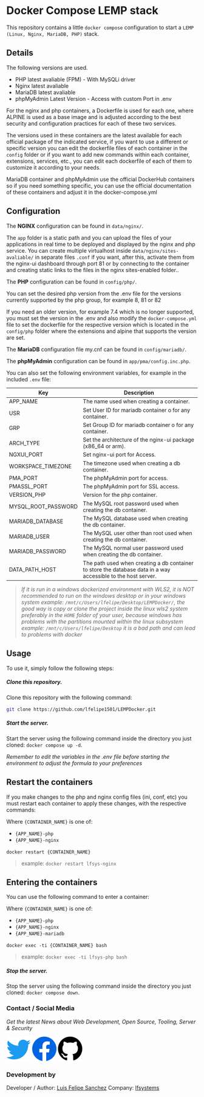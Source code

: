 # Docker Compose LEMP stack

This repository contains a little `docker compose` configuration to start a `LEMP (Linux, Nginx, MariaDB, PHP)` stack.

## Details

The following versions are used.

* PHP latest avaliable (FPM) - With MySQLi driver
* Nginx latest avaliable
* MariaDB latest avaliable
* phpMyAdmin Latest Version - Access with custom Port in .env

For the nginx and php containers, a Dockerfile is used for each one, where ALPINE is used as a base image and is adjusted according to the best security and configuration practices for each of these two services.

The versions used in these containers are the latest available for each official package of the indicated service, if you want to use a different or specific version you can edit the dockerfile files of each container in the `config` folder or if you want to add new commands within each container, extensions, services, etc., you can edit each dockerfile of each of them to customize it according to your needs.

MariaDB container and phpMyAdmin use the official DockerHub containers so if you need something specific, you can use the official documentation of these containers and adjust it in the docker-compose.yml

## Configuration

The __NGINX__ configuration can be found in `data/nginx/`.

The `app` folder is a static path and you can upload the files of your applications in real time to be deployed and displayed by the nginx and php service.
You can create multiple virtualhost inside `data/nginx/sites-avaliable/` in separate files `.conf` if you want, after this, activate them from the nginx-ui dashboard through port 81 or by connecting to the container and creating static links to the files in the nginx sites-enabled folder..

The __PHP__ configuration can be found in `config/php/`.

You can set the desired php version from the .env file for the versions currently supported by the php group, for example 8, 81 or 82

If you need an older version, for example 7.4 which is no longer supported, you must set the version in the .env and also modify the `docker-compose.yml` file to set the dockerfile for the respective version which is located in the `config/php` folder where the extensions and alpine that supports the version are set.

The __MariaDB__ configuration file my.cnf can be found in `config/mariadb/`.

The __phpMyAdmin__ configuration can be found in `app/pma/config.inc.php`.

You can also set the following environment variables, for example in the included `.env` file:

| Key | Description |
|-----|-------------|
|APP_NAME|The name used when creating a container.|
|USR|Set User ID for mariadb container o for any container.|
|GRP|Set Group ID for mariadb container o for any container.|
|ARCH_TYPE|Set the architecture of the nginx-ui package (x86_64 or arm).|
|NGXUI_PORT|Set nginx-ui port for Access.|
|WORKSPACE_TIMEZONE|The timezone used when creating a db container.|
|PMA_PORT|The phpMyAdmin port for access.|
|PMASSL_PORT|The phpMyAdmin port for SSL access.|
|VERSION_PHP|Version for the php container.|
|MYSQL_ROOT_PASSWORD|The MySQL root password used when creating the db container.|
|MARIADB_DATABASE|The MySQL database used when creating the db container.|
|MARIADB_USER|The MySQL user other than root used when creating the db container.|
|MARIADB_PASSWORD|The MySQL normal user password used when creating the db container.|
|DATA_PATH_HOST|The path used when creating a db container to store the database data in a way accessible to the host server.|

> *If it is run in a windows dockerized environment with WLS2, it is NOT recommended to run on the windows desktop or in your windows system example: `/mnt/c/Users/lfelipe/Desktop/LEMPDocker/`, the good way is copy or clone the project inside the linux wls2 system preferably in the `HOME` folder of your user, because windows has problems with the partitions mounted within the linux subsystem example: `/mnt/c/Users/lfelipe/Desktop` it is a bad path and can lead to problems with docker*

## Usage

To use it, simply follow the following steps:

##### Clone this repository.

Clone this repository with the following command:
```bash
git clone https://github.com/lfelipe1501/LEMPDocker.git
```

##### Start the server.

Start the server using the following command inside the directory you just cloned: `docker compose up -d`.

*Remember to edit the variables in the .env file before starting the environment to adjust the formula to your preferences*

## Restart the containers

If you make changes to the php and nginx config files (ini, conf, etc) you must restart each container to apply these changes, with the respective commands:

Where `{CONTAINER_NAME}` is one of:

* `{APP_NAME}-php`
* `{APP_NAME}-nginx`

`docker restart {CONTAINER_NAME}`

> example: `docker restart lfsys-nginx`

## Entering the containers

You can use the following command to enter a container:

Where `{CONTAINER_NAME}` is one of:

* `{APP_NAME}-php`
* `{APP_NAME}-nginx`
* `{APP_NAME}-mariadb`

`docker exec -ti {CONTAINER_NAME} bash`

> example: `docker exec -ti lfsys-php bash`

##### Stop the server.

Stop the server using the following command inside the directory you just cloned: `docker compose down`.

### Contact / Social Media

*Get the latest News about Web Development, Open Source, Tooling, Server & Security*

[![Twitter](https://raw.githubusercontent.com/lfelipe1501/lfelipe-projects/master/icons/filled/twitter.svg)](https://twitter.com/lfelipe1501)
[![Facebook](https://raw.githubusercontent.com/lfelipe1501/lfelipe-projects/master/icons/filled/facebook.svg)](https://www.facebook.com/lfelipe1501)
[![Github](https://raw.githubusercontent.com/lfelipe1501/lfelipe-projects/master/icons/filled/github.svg)](https://github.com/lfelipe1501)

### Development by

Developer / Author: [Luis Felipe Sanchez](https://github.com/lfelipe1501)
Company: [lfsystems](https://www.lfsystems.com.co)

